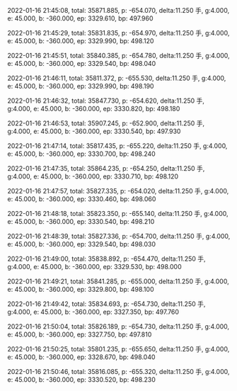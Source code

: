 2022-01-16 21:45:08, total: 35871.885, p: -654.070, delta:11.250 手, g:4.000, e: 45.000, b: -360.000, ep: 3329.610, bp: 497.960

2022-01-16 21:45:29, total: 35831.835, p: -654.970, delta:11.250 手, g:4.000, e: 45.000, b: -360.000, ep: 3329.990, bp: 498.120

2022-01-16 21:45:51, total: 35840.385, p: -654.780, delta:11.250 手, g:4.000, e: 45.000, b: -360.000, ep: 3329.540, bp: 498.040

2022-01-16 21:46:11, total: 35811.372, p: -655.530, delta:11.250 手, g:4.000, e: 45.000, b: -360.000, ep: 3329.990, bp: 498.190

2022-01-16 21:46:32, total: 35847.730, p: -654.620, delta:11.250 手, g:4.000, e: 45.000, b: -360.000, ep: 3330.820, bp: 498.180

2022-01-16 21:46:53, total: 35907.245, p: -652.900, delta:11.250 手, g:4.000, e: 45.000, b: -360.000, ep: 3330.540, bp: 497.930

2022-01-16 21:47:14, total: 35817.435, p: -655.220, delta:11.250 手, g:4.000, e: 45.000, b: -360.000, ep: 3330.700, bp: 498.240

2022-01-16 21:47:35, total: 35864.235, p: -654.250, delta:11.250 手, g:4.000, e: 45.000, b: -360.000, ep: 3330.710, bp: 498.120

2022-01-16 21:47:57, total: 35827.335, p: -654.020, delta:11.250 手, g:4.000, e: 45.000, b: -360.000, ep: 3330.460, bp: 498.060

2022-01-16 21:48:18, total: 35823.350, p: -655.140, delta:11.250 手, g:4.000, e: 45.000, b: -360.000, ep: 3330.540, bp: 498.210

2022-01-16 21:48:39, total: 35827.336, p: -654.700, delta:11.250 手, g:4.000, e: 45.000, b: -360.000, ep: 3329.540, bp: 498.030

2022-01-16 21:49:00, total: 35838.892, p: -654.470, delta:11.250 手, g:4.000, e: 45.000, b: -360.000, ep: 3329.530, bp: 498.000

2022-01-16 21:49:21, total: 35841.285, p: -655.000, delta:11.250 手, g:4.000, e: 45.000, b: -360.000, ep: 3329.800, bp: 498.100

2022-01-16 21:49:42, total: 35834.693, p: -654.730, delta:11.250 手, g:4.000, e: 45.000, b: -360.000, ep: 3327.350, bp: 497.760

2022-01-16 21:50:04, total: 35826.189, p: -654.730, delta:11.250 手, g:4.000, e: 45.000, b: -360.000, ep: 3327.750, bp: 497.810

2022-01-16 21:50:25, total: 35801.235, p: -655.650, delta:11.250 手, g:4.000, e: 45.000, b: -360.000, ep: 3328.670, bp: 498.040

2022-01-16 21:50:46, total: 35816.085, p: -655.320, delta:11.250 手, g:4.000, e: 45.000, b: -360.000, ep: 3330.520, bp: 498.230